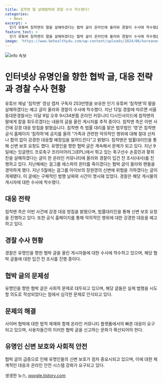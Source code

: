 ```yaml
---
title: 침착맨 딸 살해협박에 경찰 수사 착수됐다!
categories:
  - News
excerpt: >
  인기 유튜버 침착맨의 딸을 살해하겠다는 협박 글이 온라인에 올라와 경찰이 수사에 착수했습니다. 이에 침착맨 측은 강경 대응 방침을 밝히고, 법률대리를 통해 신변 보호를 요청했습니다. 유명인에 대한 협박 글이 계속해서 문제가 되고 있는 가운데, 경찰은 해당 게시물의 게시자에 대한 수사에 착수했습니다. 최근에도 유명 연예인들을 상대로 한 협박 글들이 올라와 사회적으로 큰 충격을 주고 있습니다.
feature_text: >
  인기 유튜버 침착맨의 딸을 살해하겠다는 협박 글이 온라인에 올라와 경찰이 수사에 착수했습니다. 이에 침착맨 측은 강경 대응 방침을 밝히고, 법률대리를 통해 신변 보호를 요청했습니다. 유명인에 대한 협박 글이 계속해서 문제가 되고 있는 가운데, 경찰은 해당 게시물의 게시자에 대한 수사에 착수했습니다. 최근에도 유명 연예인들을 상대로 한 협박 글들이 올라와 사회적으로 큰 충격을 주고 있습니다.
image: 'https://www.behealthy4u.com/wp-content/uploads/2024/06/koreanews.jpg'
---
```


<p><img src="https://www.behealthy4u.com/wp-content/uploads/2024/06/koreanews.jpg" alt="info 속보" /></p>

<h1>인터넷상 유명인을 향한 협박 글, 대응 전략과 경찰 수사 현황</h1>

<p data-ke-size="size16">유튜브 채널 '침착맨' 영상 캡처 구독자 253만명을 보유한 인기 유튜버 ‘침착맨’의 딸을 살해하겠다는 예고 글이 올라와 경찰이 수사에 착수했다. 지난 12일 경찰에 따르면 서울 동대문경찰서는 이달 9일 오후 9시34분쯤 온라인 커뮤니티 디시인사이드에 침착맨의 딸에게 칼을 휘두르겠다는 내용의 글을 올린 게시자를 추적 중이다. 침착맨 측은 이번 사건에 강경 대응 방침을 밝혔습니다. 침착맨 측 법률 대리를 맡은 법무법인 ‘영’은  침착맨 공식 홈페이지 ‘침하하’에 공지를 올려 “가족과 관련한 악의적인 행위에 대해 절대 선처나 합의 없이 강경한 대응할 예정임을 알려드린다”고 밝혔다. 침착맨은 법률대리인을 통해 신변 보호 요청도 했다. 유명인을 향한 협박 글은 계속해서 문제가 되고 있다. 지난 9일에는 잉글랜드 프로축구 프리미어리그(EPL)에서 뛰고 있는 축구선수 손흥민과 황희찬을 살해하겠다는 글이 한 온라인 커뮤니티에 올라와 경찰이 입건 전 조사(내사)를 진행하고 있다. 지난해에는 걸그룹 에스파의 윈터를 죽이겠다는 협박 글이 올라와 팬들을 경악하게 했다. 지난 5월에는 걸그룹 아이브의 장원영의 신변에 위협을 가하겠다는 글이 게재됐다. 이 글에는 구체적인 범행 날짜와 시간이 명시돼 있었다. 경찰은 해당 게시물의 게시자에 대한 수사에 착수했다.</p>

<h2 data-ke-size="size26">대응 전략</h2>

<p data-ke-size="size16">침착맨 측은 이번 사건에 강경 대응 방침을 밝혔으며, 법률대리인을 통해 신변 보호 요청을 진행하고 있다. 또한 공식 홈페이지를 통해 악의적인 행위에 대한 강경한 대응을 예고하고 있다.</p>

<h2 data-ke-size="size26">경찰 수사 현황</h2>

<p data-ke-size="size16">경찰은 유명인을 향한 협박 글을 올린 게시자들에 대한 수사에 착수하고 있으며, 해당 협박 글들에 대한 입건 전 조사를 진행 중이다.</p>

<h2 data-ke-size="size26">협박 글의 문제성</h2>

<p data-ke-size="size16">유명인을 향한 협박 글은 사회적 문제로 대두되고 있으며, 해당 글들은 실제 범행을 시도할 의도로 작성되었다는 점에서 심각한 문제로 인식되고 있다.</p>

<h2 data-ke-size="size26">문제의 해결</h2>

<p data-ke-size="size16">사이버 협박에 대한 법적 제재와 함께 온라인 커뮤니티 플랫폼에서의 빠른 대응이 요구되고 있으며, 사용자들간의 이러한 협박 글을 신고하는 문화가 확산되어야 한다.</p>

<h2 data-ke-size="size26">유명인 신변 보호와 사회적 안전</h2>

<p data-ke-size="size16">협박 글의 급증으로 인해 유명인들의 신변 보호가 점차 중요시되고 있으며, 이에 대한 체계적인 대응과 온라인 안전 시스템 강화가 요구되고 있다.</p>
생생한 뉴스, <a href="https://qoogle.tistory.com" rel="dofollow">qoogle.tistory.com</a>


